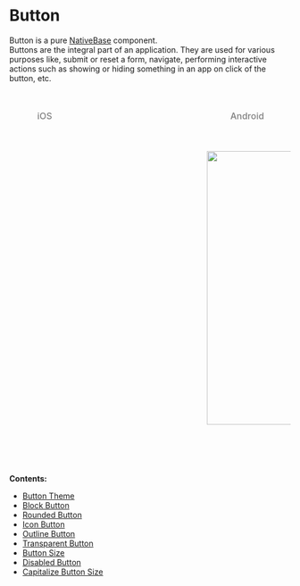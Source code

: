 # Button

Button is a pure [NativeBase](http://nativebase.io/) component.<br />
Buttons are the integral part of an application. They are used for various purposes like, submit or reset a form, navigate, performing interactive actions such as showing or hiding something in an app on click of the button, etc.


<br />
    <table>
      <thead>
        <tr style="border-style: hidden;">
          <td style="border-style: hidden;padding-left: 50px"><i class="fa fa-apple fa-5x" style="color: grey"></i>   <span style="color: grey;font-weight: 500">iOS</span></td>
          <td style="padding-left: 50px"><i class="fa fa-android fa-5x" style="color: grey"></i>   <span style="color: grey;font-weight: 500">Android</span></td>
        </tr>
      </thead>
      <thead>
        <tr style="border-style: hidden">
          <th style="border-style: hidden">
            <div style="background: url(../../assets/iphone.png) no-repeat; padding: 63px 20px 100px 18px; width: 292px"><img src="{{('../../assets/ios/components/button.png')}}" alt="" /></div></th>
          <th><div style="background: url(../../assets/android.png) no-repeat; padding: 45px 118px 68px 0px; background-size: 292px 576px;"><img height="490px" width="266px" src="{{('../../assets/android/components/button.png')}}" alt="" /></div></th>
        </tr>
      </thead>
    </table>

**Contents:**
* [Button Theme](/docs/components/button/ButtonTheme.md)
* [Block Button](/docs/components/button/BlockButton.md)
* [Rounded Button](/docs/components/button/RoundButton.md)
* [Icon Button](/docs/components/button/IconButton.md)
* [Outline Button](/docs/components/button/OutlineButton.md)
* [Transparent Button](/docs/components/button/TransparentButton.md)
* [Button Size](/docs/components/button/ButtonSize.md)
* [Disabled Button](/docs/components/button/DisabledButton.md)
* [Capitalize Button Size](/docs/components/button/CustomTextButton.md)


